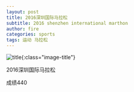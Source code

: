 ```yaml
---
layout: post
title: 2016深圳国际马拉松
subtitle: 2016 shenzhen international marthon
author: fire
categories: sports 
tags: 运动 马拉松
---
```


![title](https://image.sideproject.cn/titlex/title_007.jpg){:class="image-title"}

2016深圳国际马拉松

成绩440

